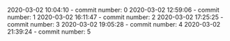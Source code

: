 2020-03-02 10:04:10 - commit number: 0
2020-03-02 12:59:06 - commit number: 1
2020-03-02 16:11:47 - commit number: 2
2020-03-02 17:25:25 - commit number: 3
2020-03-02 19:05:28 - commit number: 4
2020-03-02 21:39:24 - commit number: 5
